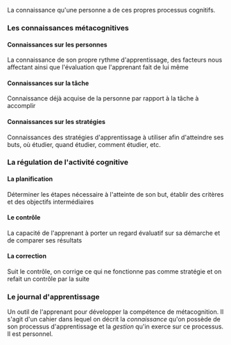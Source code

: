  La connaissance qu'une personne a de ces propres processus cognitifs.
### Les connaissances métacognitives
#### Connaissances sur les personnes
La connaissance de son propre rythme d'apprentissage, des facteurs nous affectant ainsi que l'évaluation que l'apprenant fait de lui même
#### Connaissances sur la tâche
Connaissance déjà acquise de la personne par rapport à la tâche à accomplir
#### Connaissances sur les stratégies
Connaissances des stratégies d'apprentissage à utiliser afin d'atteindre ses buts, où étudier, quand étudier, comment étudier, etc.
### La régulation de l'activité cognitive
#### La planification
Déterminer les étapes nécessaire à l'atteinte de son but, établir des critères et des objectifs intermédiaires
#### Le contrôle
La capacité de l'apprenant à porter un regard évaluatif sur sa démarche et de comparer ses résultats
#### La correction
Suit le contrôle, on corrige ce qui ne fonctionne pas comme stratégie et on refait un contrôle par la suite
### Le journal d'apprentissage
Un outil de l'apprenant pour développer la compétence de métacognition. Il s'agit d'un cahier dans lequel on décrit la *connaissance* qu'on possède de son processus d'apprentissage et la *gestion* qu'in exerce sur ce processus. Il est personnel.